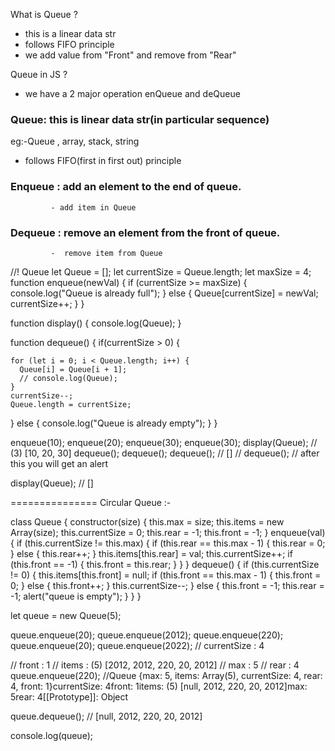What is Queue ?
- this is a linear data str
- follows FIFO principle
- we add value from "Front" and remove from "Rear"

Queue in JS ?

- we have a 2 major operation enQueue and deQueue

### Queue: this is linear data str(in particular sequence)

eg:-Queue , array, stack, string

- follows FIFO(first in first out) principle

###  Enqueue : add an element to the end of queue.
             - add item in Queue 
###  Dequeue : remove an element from the front of queue.
             -  remove item from Queue


//! Queue
let Queue = [];
let currentSize = Queue.length;
let maxSize = 4;
function enqueue(newVal) {
  if (currentSize >= maxSize) {
    console.log("Queue is already full");
  } else {
    Queue[currentSize] = newVal;
    currentSize++;
  }
}

function display() {
  console.log(Queue);
}

function dequeue() {
  if(currentSize > 0) {

    for (let i = 0; i < Queue.length; i++) {
      Queue[i] = Queue[i + 1];
      // console.log(Queue);
    }
    currentSize--;
    Queue.length = currentSize;
  } else {
    console.log("Queue is already empty");
  }
}

enqueue(10);
enqueue(20);
enqueue(30);
enqueue(30);
display(Queue); // (3) [10, 20, 30]
dequeue();
dequeue();
dequeue(); // []
// dequeue(); // after this you will get an alert

display(Queue); // []




===============
Circular Queue :-

class Queue {
  constructor(size) {
    this.max = size;
    this.items = new Array(size);
    this.currentSize = 0;
    this.rear = -1;
    this.front = -1;
  }
  enqueue(val) {
    if (this.currentSize != this.max) {
      if (this.rear == this.max - 1) {
        this.rear = 0;
      } else {
        this.rear++;
      }
      this.items[this.rear] = val;
      this.currentSize++;
      if (this.front == -1) {
        this.front = this.rear;
      }
    }
  }
  dequeue() {
    if (this.currentSize != 0) {
      this.items[this.front] = null;
      if (this.front == this.max - 1) {
        this.front = 0;
      } else {
        this.front++;
      }
      this.currentSize--;
    } else {
      this.front = -1;
      this.rear = -1;
      alert("queue is empty");
    }
  }
}

let queue = new Queue(5);

queue.enqueue(20);
queue.enqueue(2012);
queue.enqueue(220);
queue.enqueue(20);
queue.enqueue(2022);
// currentSize : 4

// front : 1
// items : (5) [2012, 2012, 220, 20, 2012]
// max : 5
// rear : 4
queue.enqueue(220); //Queue {max: 5, items: Array(5), currentSize: 4, rear: 4, front: 1}currentSize: 4front: 1items: (5) [null, 2012, 220, 20, 2012]max: 5rear: 4[[Prototype]]: Object

queue.dequeue(); // [null, 2012, 220, 20, 2012]

console.log(queue);
